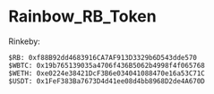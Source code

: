 # Rainbow_RB_Token

Rinkeby:
```
$RB: 0xf88B92dd4683916CA7AF913D3329b6D543dde570
$WBTC: 0x19b765139035a4706f436B5062b4998f4f065768
$WETH: 0xe0224e38421DcF3B6e034041088470e16a53C71C
$USDT: 0x1FeF383Ba7673D4d41ee08d4bb8968D2de4A670D
```